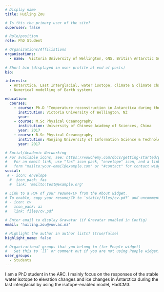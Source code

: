 ```yaml
---
# Display name
title: Huiling Zou

# Is this the primary user of the site?
superuser: false

# Role/position
role: PhD Student

# Organizations/Affiliations
organizations:
  - name:  Victoria University of Wellington, GNS, British Antarctic Survey
 
# Short bio (displayed in user profile at end of posts)
bio: 

interests:
  - Antarctica, Last Interglacial, water isotope, climate & climate change
  - Numerical modelling of Earth systems

education:
  courses:
    - course: Ph.D "Temperature reconstruction in Antarctica during the last interglacial"
      institution: Victoria University of Wellington, NZ
      year: 
    - course: M.Sc Physical Oceanography
      institution: University of Chinese Academy of Sciences, China
      year: 2017
    - course: B.Sc Physical Oceanography
      institution: Nanjing University of Information Science & Technology, China
      year: 2017

# Social/Academic Networking
# For available icons, see: https://wowchemy.com/docs/getting-started/page-builder/#icons
#   For an email link, use "fas" icon pack, "envelope" icon, and a link in the
#   form "mailto:your-email@example.com" or "#contact" for contact widget.
social:
 # - icon: envelope
  #  icon_pack: fas
  #  link: 'mailto:test@example.org'

# Link to a PDF of your resume/CV from the About widget.
# To enable, copy your resume/CV to `static/files/cv.pdf` and uncomment the lines below.
# - icon: cv
#   icon_pack: ai
#   link: files/cv.pdf

# Enter email to display Gravatar (if Gravatar enabled in Config)
email: 'huiling.zou@vuw.ac.nz'

# Highlight the author in author lists? (true/false)
highlight_name: false

# Organizational groups that you belong to (for People widget)
#   Set this to `[]` or comment out if you are not using People widget.
user_groups:
  - Students
---
```


I am a PhD student in the ARC. I mainly focus on the responses of the stable water isotope to elevation changes and ice changes in Antarctica during the last interglacial by using the isotope-enabled model, HadCM3.
